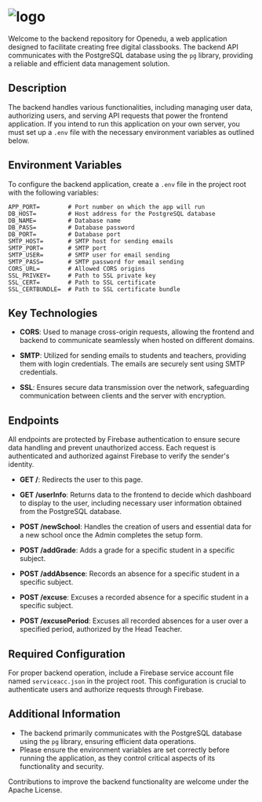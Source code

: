 # ![logo](https://i.imgur.com/s0BaSi3.png)

Welcome to the backend repository for Openedu, a web application designed to facilitate creating free digital classbooks. The backend API communicates with the PostgreSQL database using the `pg` library, providing a reliable and efficient data management solution.

## Description

The backend handles various functionalities, including managing user data, authorizing users, and serving API requests that power the frontend application. If you intend to run this application on your own server, you must set up a `.env` file with the necessary environment variables as outlined below.

## Environment Variables

To configure the backend application, create a `.env` file in the project root with the following variables:

```plaintext
APP_PORT=        # Port number on which the app will run
DB_HOST=         # Host address for the PostgreSQL database
DB_NAME=         # Database name
DB_PASS=         # Database password
DB_PORT=         # Database port
SMTP_HOST=       # SMTP host for sending emails
SMTP_PORT=       # SMTP port
SMTP_USER=       # SMTP user for email sending
SMTP_PASS=       # SMTP password for email sending
CORS_URL=        # Allowed CORS origins
SSL_PRIVKEY=     # Path to SSL private key
SSL_CERT=        # Path to SSL certificate
SSL_CERTBUNDLE=  # Path to SSL certificate bundle
```

## Key Technologies

- **CORS**: Used to manage cross-origin requests, allowing the frontend and backend to communicate seamlessly when hosted on different domains.
  
- **SMTP**: Utilized for sending emails to students and teachers, providing them with login credentials. The emails are securely sent using SMTP credentials.
  
- **SSL**: Ensures secure data transmission over the network, safeguarding communication between clients and the server with encryption.

## Endpoints

All endpoints are protected by Firebase authentication to ensure secure data handling and prevent unauthorized access. Each request is authenticated and authorized against Firebase to verify the sender's identity.
- **GET /**: Redirects the user to this page.

- **GET /userInfo**: Returns data to the frontend to decide which dashboard to display to the user, including necessary user information obtained from the PostgreSQL database.

- **POST /newSchool**: Handles the creation of users and essential data for a new school once the Admin completes the setup form.

- **POST /addGrade**: Adds a grade for a specific student in a specific subject.

- **POST /addAbsence**: Records an absence for a specific student in a specific subject.

- **POST /excuse**: Excuses a recorded absence for a specific student in a specific subject.

- **POST /excusePeriod**: Excuses all recorded absences for a user over a specified period, authorized by the Head Teacher.

## Required Configuration

For proper backend operation, include a Firebase service account file named `serviceacc.json` in the project root. This configuration is crucial to authenticate users and authorize requests through Firebase.
## Additional Information

- The backend primarily communicates with the PostgreSQL database using the `pg` library, ensuring efficient data operations.
- Please ensure the environment variables are set correctly before running the application, as they control critical aspects of its functionality and security.

Contributions to improve the backend functionality are welcome under the Apache License.
